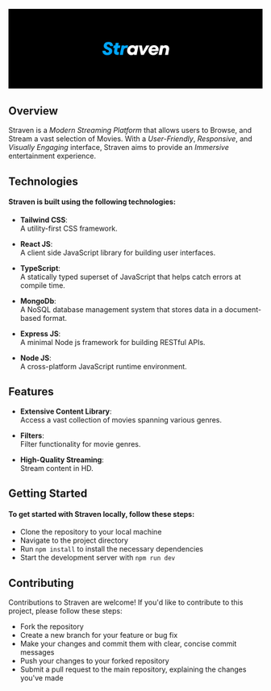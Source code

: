 ![Straven Logo](./logo_readme.png)

## Overview
Straven is a *Modern Streaming Platform* that allows users to Browse, and Stream a vast selection of Movies. With a *User-Friendly*, *Responsive*, and *Visually Engaging* interface, Straven aims to provide an *Immersive* entertainment experience.

## Technologies
#### Straven is built using the following technologies:

* **Tailwind CSS**:  
A utility-first CSS framework.

* **React JS**:  
A client side JavaScript library for building user interfaces.

* **TypeScript**:  
A statically typed superset of JavaScript that helps catch errors at compile time.

* **MongoDb**:  
A NoSQL database management system that stores data in a document-based format.

* **Express JS**:  
A minimal Node js framework for building RESTful APIs.

* **Node JS**:  
A cross-platform JavaScript runtime environment.

## Features
* **Extensive Content Library**:  
Access a vast collection of movies spanning various genres.

* **Filters**:  
Filter functionality for movie genres.

* **High-Quality Streaming**:  
Stream content in HD.

## Getting Started
#### To get started with Straven locally, follow these steps:

* Clone the repository to your local machine
* Navigate to the project directory
* Run `npm install` to install the necessary dependencies
* Start the development server with `npm run dev`

## Contributing
Contributions to Straven are welcome! If you'd like to contribute to this project, please follow these steps:

* Fork the repository
* Create a new branch for your feature or bug fix
* Make your changes and commit them with clear, concise commit messages
* Push your changes to your forked repository
* Submit a pull request to the main repository, explaining the changes you've made
